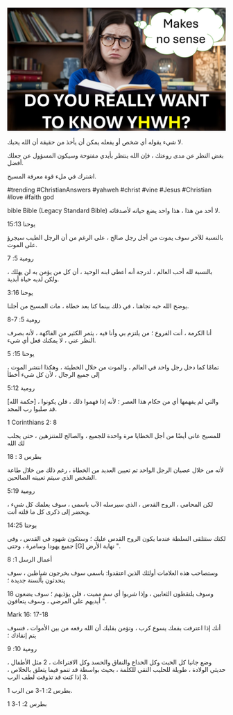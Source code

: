 ![Video cover image](../cover.jpg "cover photo")

لا شيء يقوله أي شخص أو يفعله يمكن أن يأخذ من حقيقة أن الله يحبك.

بغض النظر عن مدى روعتك ، فإن الله ينتظر بأيدي مفتوحة وسيكون المسؤول عن جعلك أفضل.

اشترك في ملء قوة معرفة المسيح.

#trending #ChristianAnswers #yahweh #christ #vine #Jesus #Christian #love #faith god

bible Bible (Legacy Standard Bible) لا أحد من هذا ، هذا واحد يضع حياته لأصدقائه.

يوحنا 15:13

بالنسبة للآخر سوف يموت من أجل رجل صالح ، على الرغم من أن الرجل الطيب سيجرؤ على الموت.

رومية 5: 7

بالنسبة لله أحب العالم ، لدرجة أنه أعطى ابنه الوحيد ، أن كل من يؤمن به لن يهلك ، ولكن لديه حياة أبدية.

يوحنا 3:16

يوضح الله حبه تجاهنا ، في ذلك بينما كنا بعد خطاة ، مات المسيح من أجلنا.

رومية 5: 7-8

أنا الكرمة ، أنت الفروع ؛ من يلتزم بي وأنا فيه ، يثمر الكثير من الفاكهة ، لأنه بصرف النظر عني ، لا يمكنك فعل أي شيء.

يوحنا 15: 5

، تمامًا كما دخل رجل واحد في العالم ، والموت من خلال الخطيئة ، وهكذا انتشر الموت إلى جميع الرجال ، لأن كل شيء أخطأ

  رومية 5:12

[حكمة الله] ، والتي لم يفهمها أي من حكام هذا العصر ؛ لأنه إذا فهموا ذلك ، فلن يكونوا قد صلبوا رب المجد.

1 Corinthians 2: 8

للمسيح عانى أيضًا من أجل الخطايا مرة واحدة للجميع ، والصالح للمتنزهين ، حتى يجلب لك الله

بطرس 3 : 18

لأنه من خلال عصيان الرجل الواحد تم تعيين العديد من الخطاة ، رغم ذلك من خلال طاعة الشخص الذي سيتم تعيينه الصالحين.

رومية 5:19

لكن المحامي ، الروح القدس ، الذي سيرسله الآب باسمي ، سوف يعلمك كل شيء ، ويحضر إلى ذكرى كل ما قلته أنت.

يوحنا 14:25

لكنك ستتلقى السلطة عندما يكون الروح القدس عليك ؛ وستكون شهود في القدس ، وفي جميع يهودا وسامرة ، وحتى [G] نهاية الأرض ".

أعمال الرسل 1: 8

وستصاحب هذه العلامات أولئك الذين اعتقدوا: باسمي سوف يخرجون شياطين ، سوف يتحدثون بألسنة جديدة ؛

18 وسوف يلتقطون الثعابين ، وإذا شربوا أي سم مميت ، فلن يؤذيهم ؛ سوف يضعون أيديهم على المرضى ، وسوف يتعافون ".

Mark 16: 17-18

أنك إذا اعترفت بفمك يسوع كرب ، وتؤمن بقلبك أن الله رفعه من بين الأموات ، فسوف يتم إنقاذك ؛

رومية 10: 9

، وضع جانبا كل الخبث وكل الخداع والنفاق والحسد وكل الافتراءات ، 2 مثل الأطفال حديثي الولادة ، طويلة للحليب النقي للكلمة ، بحيث بواسطة قد تنمو فيما يتعلق بالخلاص ، 3 إذا كنت قد تذوقت لطف الرب.

1 بطرس 2: 1-3 من الرب.

1 بطرس 2: 1-3